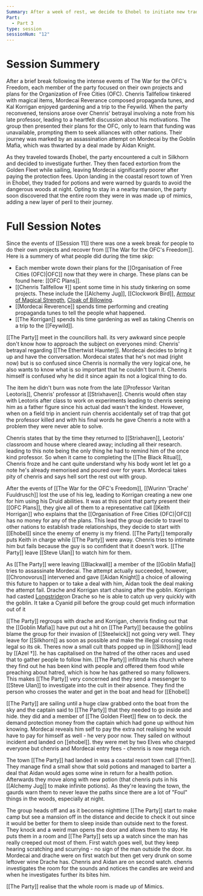 ```yaml
---
Summary: After a week of rest, we decide to Ehobel to initiate new trade deals for the OFC.
Part:
  - Part 3
type: session
sessionNum: "12"
---
```


# Session Summery 
After a brief break following the intense events of The War for the OFC's Freedom, each member of the party focused on their own projects and plans for the Organization of Free Cities (OFC). Chenris Tallfellow tinkered with magical items, Mordecai Reverance composed propaganda tunes, and Kal Korrigan enjoyed gardening and a trip to the Feywild. When the party reconvened, tensions arose over Chenris' betrayal involving a note from his late professor, leading to a heartfelt discussion about his motivations. The group then presented their plans for the OFC, only to learn that funding was unavailable, prompting them to seek alliances with other nations. Their journey was marked by an assassination attempt on Mordecai by the Goblin Mafia, which was thwarted by a deal made by Aidan Knight.

As they traveled towards Ehobel, the party encountered a cult in Silkhorn and decided to investigate further. They then faced extortion from the Golden Fleet while sailing, leaving Mordecai significantly poorer after paying the protection fees. Upon landing in the coastal resort town of Yren in Ehobel, they traded for potions and were warned by guards to avoid the dangerous woods at night. Opting to stay in a nearby mansion, the party soon discovered that the entire room they were in was made up of mimics, adding a new layer of peril to their journey.

# Full Session Notes
Since the events of [[Session 11]] there was one a week break for people to do their own projects and recover from [[The War for the OFC's Freedom]]. Here is a summery of what people did during the time skip:
- Each member wrote down their plans for the [[Organisation of Free Cities (OFC)|OFC]] now that they were in charge. These plans can be found here: [[OFC Plans]].
- [[Chenris Tallfellow ‡]] spent some time in his study tinkering on some projects. These include the [[Alchemy Jug]], [[Clockwork Bird]], [Armour of Magical Strength](https://www.worldanvil.com/block/1046919), [Cloak of Billowing](http://dnd5e.wikidot.com/wondrous-items:cloak-of-billowing).
- [[Mordecai Reverence]] spends time performing and creating propaganda tunes to tell the people what happened.
- [[The Korrigan]] spends his time gardening as well as taking Chenris on a trip to the [[Feywild]].

[[The Party]] meet in the councillors hall. its very awkward since people don't know how to approach the subject on everyones mind: Chenris' betrayal regarding [[The Ethertwist Haunter]]. Mordecai decides to bring it up and have the conversation. Mordecai states that he's not mad (right now) but is so confused since Chenris is normally the very logical one, he also wants to know what is so important that he couldn't burn it. Chenris himself is confused why he did it since again its not a logical thing to do. 

The item he didn't burn was note from the late [[Professor Varitan Leotoris]], Chenris' professor at [[Strixhaven]]. Chenris would often stay with Leotoris after class to work on experiments leading to chenris seeing him as a father figure since his actual dad wasn't the kindest. However, when on a field trip in ancient ruin chenris accidentally set of trap that got the professor killed and with his final words he gave Chenris a note with a problem they were never able to solve. 

Chenris states that by the time they returned to [[Strixhaven]], Leotoris' classroom and house where cleared away; including all their research. leading to this note being the only thing he had to remind him of the once kind professor. So when it came to completing the [[The Black Ritual]], Chenris froze and he cant quite understand why his body wont let let go a note he's already memorised and poured over for years. Mordecai takes pity of chenris and says hell sort the rest out with group.

After the events of [[The War for the OFC's Freedom]], [[Wurinn 'Drache' Fuuldrusch]] lost the use of his leg, leading to Korrigan creating a new one for him using his Druid abilities. It was at this point that party present their [[OFC Plans]], they give all of them to a representative call [[Keith Horrigan]] who explains that the [[Organisation of Free Cities (OFC)|OFC]] has no money for any of the plans. This lead the group decide to travel to other nations to establish trade relationships, they decide to start with [[Ehobel]] since the enemy of enemy is my friend. [[The Party]] temporally puts Keith in charge while [[The Party]] were away. Chenris tries to intimate him but fails because the guy is so confident that it doesn't work. [[The Party]] leave [[Steve Ulan]] to watch him for them. 

As [[The Party]] were leaving [[Blackwall]] a member of the [[Goblin Mafia]] tries to assassinate Mordecai. The attempt actually succeeded, however, [[Chronovorus]] intervened and gave [[Aidan Knight]] a choice of allowing this future to happen or to take a deal with him, Aidan took the deal making the attempt fail. Drache and Korrigan start chasing after the goblin. Korrigan had casted [Longstrider](https://www.dndbeyond.com/spells/2171-longstrider)on Drache so he is able to catch up very quickly with the goblin. It take a Cyanid pill before the group could get much information out of it 

[[The Party]] regroups with drache and Korrigan, chenris finding out that the [[Goblin Mafia]] have put out a hit on [[The Party]] because the goblins blame the group for their invasion of [[Steelwick]] not going very well. They leave for [[Silkhorn]] as soon as possible and make the illegal crossing route legal so its ok. Theres now a small cult thats popped up in [[Silkhorn]] lead by [[Azel †]]. he has capitalised on the hatred of the other races and used that to gather people to follow him. [[The Party]] infiltrate his church where they find out he has been kind with people and offered them food while preaching about hatred, which is how he has gathered so many followers. This makes [[The Party]] very concerned and they send a messenger to [[Steve Ulan]] to investigate into the cult in their absence. They find the person who crosses the water and get in the boat and head for [[Ehobel]] 

[[The Party]] are sailing until a huge claw grabbed onto the boat from the sky and the captain said to [[The Party]] that they needed to go inside and hide. they did and a member of [[The Golden Fleet]] flew on to deck. the demand protection money from the captain which had gone up without him knowing. Mordecai reveals him self to pay the extra not realising he would have to pay for himself as well - he very poor now. They sailed on without incident and landed on [[ehobel]]. they were met by two Elves who charged everyone but chenris and Mordecai entry fees - chenris is now mega rich. 

The town [[The Party]] had landed in was a coastal resort town call [[Yren]]. They manage find a small show that sold potions and managed to barter a deal that Aidan would ages some wine in return for a health potion. Afterwards they move along with new potion (that chenris puts in his [[Alchemy Jug]] to make infinite potions). As they're leaving the town, the gaurds warn them to never leave the paths since there are a lot of "Foul" things in the woods, especially at night. 

The group heads off and as it becomes nighttime [[The Party]] start to make camp but see a mansion off in the distance and decide to check it out since it would be better for them to sleep inside than outside next to the forest. They knock and a weird man opens the door and allows them to stay. He puts them in a room and [[The Party]] sets up a watch since the man has really creeped out most of them. First watch goes well, but they keep hearing scratching and scurrying - no sign of the man outside the door. its Mordecai and drache were on first watch but then get very drunk on some leftover wine Drache has. Chenris and Aidan are on second watch. chenris investigates the room for the sounds and notices the candles are weird and when he investigates further its bites him. 

[[The Party]] realise that the whole room is made up of Mimics.
